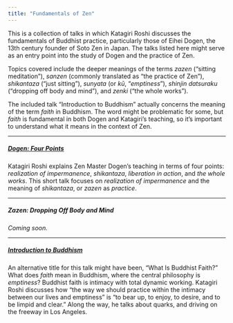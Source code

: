 ```yaml
---
title: "Fundamentals of Zen"
---
```


This is a collection of talks in which Katagiri Roshi discusses the fundamentals of Buddhist practice, particularly those of Eihei Dogen, the 13th century founder of Soto Zen in Japan. The talks listed here might serve as an entry point into the study of Dogen and the practice of Zen. 

Topics covered include the deeper meanings of the terms *zazen* (“sitting meditation”), *sanzen* (commonly translated as “the practice of Zen”), *shikantaza* (“just sitting”),  *sunyata* (or *kū*, “*emptiness*”), *shinjin datsuraku* (“dropping off body and mind”), and *zenki* (“the whole works”).

The included talk “Introduction to Buddhism” actually concerns the meaning of the term *faith* in Buddhism. The word might be problematic for some, but *faith* is fundamental in both Dogen and Katagiri’s teaching, so it’s important to understand what it means in the context of Zen.

---

##### [Dogen: Four Points](1987-01-10-Dogen-Four-Points)

Katagiri Roshi explains Zen Master Dogen’s teaching in terms of four points: *realization of impermanence*, *shikantaza*, *liberation in action*, and *the whole works*. This short talk focuses on *realization of impermanence* and the meaning of *shikantaza*, or *zazen* as *practice*.

---

##### Zazen: Dropping Off Body and Mind

*Coming soon.*

---

##### [Introduction to Buddhism](1985-06-22-Introduction-to-Buddhism)

An alternative title for this talk might have been, “What Is Buddhist Faith?” What does *faith* mean in Buddhism, where the central philosophy is *emptiness*? Buddhist faith is intimacy with total dynamic working. Katagiri Roshi discusses how “the way we should practice within the intimacy between our lives and emptiness” is “to bear up, to enjoy, to desire, and to be limpid and clear.” Along the way, he talks about quarks, and driving on the freeway in Los Angeles.

